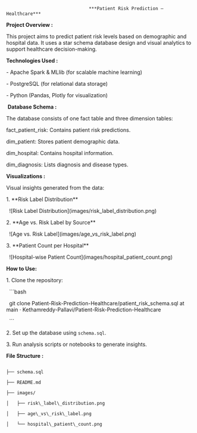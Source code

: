 

                                   ***Patient Risk Prediction – Healthcare***



 **Project Overview :**



This project aims to predict patient risk levels based on demographic and hospital data. It uses a star schema database design and visual analytics to support healthcare decision-making.



 **Technologies Used :**

\- Apache Spark \& MLlib (for scalable machine learning)

\- PostgreSQL (for relational data storage)

\- Python (Pandas, Plotly for visualization)



&nbsp;**Database Schema :**



The database consists of one fact table and three dimension tables:



fact\_patient\_risk: Contains patient risk predictions.

dim\_patient: Stores patient demographic data.

dim\_hospital: Contains hospital information.

dim\_diagnosis: Lists diagnosis and disease types.



 **Visualizations :**



Visual insights generated from the data:



1\. \*\*Risk Label Distribution\*\*

&nbsp;  !\[Risk Label Distribution](images/risk\_label\_distribution.png)



2\. \*\*Age vs. Risk Label by Source\*\*

&nbsp;  !\[Age vs. Risk Label](images/age\_vs\_risk\_label.png)



3\. \*\*Patient Count per Hospital\*\*

&nbsp;  !\[Hospital-wise Patient Count](images/hospital\_patient\_count.png)



 **How to Use:** 



1\. Clone the repository:

&nbsp;  ```bash

&nbsp;  git clone Patient-Risk-Prediction-Healthcare/patient_risk_schema.sql at main · Kethamreddy-Pallavi/Patient-Risk-Prediction-Healthcare
 

&nbsp;  ```

2\. Set up the database using `schema.sql`.

3\. Run analysis scripts or notebooks to generate insights.



 **File Structure :**

```

├── schema.sql

├── README.md

├── images/

│   ├── risk\_label\_distribution.png

│   ├── age\_vs\_risk\_label.png

│   └── hospital\_patient\_count.png

```


